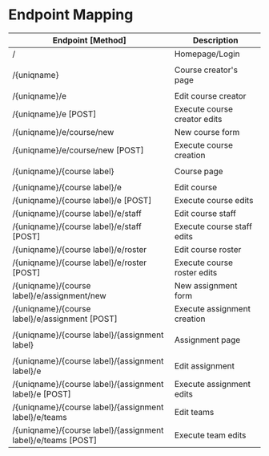 # Endpoint Mapping

Endpoint [Method]                                            | Description
-------------------------------------------------------------|------------
/                                                            | Homepage/Login
                                                             | 
/{uniqname}                                                  | Course creator's page
                                                             | 
/{uniqname}/e                                                | Edit course creator
/{uniqname}/e [POST]                                         | Execute course creator edits
/{uniqname}/e/course/new                                     | New course form
/{uniqname}/e/course/new [POST]                              | Execute course creation
                                                             | 
/{uniqname}/{course label}                                   | Course page
                                                             | 
/{uniqname}/{course label}/e                                 | Edit course
/{uniqname}/{course label}/e [POST]                          | Execute course edits
/{uniqname}/{course label}/e/staff                           | Edit course staff
/{uniqname}/{course label}/e/staff [POST]                    | Execute course staff edits
/{uniqname}/{course label}/e/roster                          | Edit course roster
/{uniqname}/{course label}/e/roster [POST]                   | Execute course roster edits
/{uniqname}/{course label}/e/assignment/new                  | New assignment form
/{uniqname}/{course label}/e/assignment [POST]               | Execute assignment creation
                                                             | 
/{uniqname}/{course label}/{assignment label}                | Assignment page
                                                             | 
/{uniqname}/{course label}/{assignment label}/e              | Edit assignment
/{uniqname}/{course label}/{assignment label}/e [POST]       | Execute assignment edits
/{uniqname}/{course label}/{assignment label}/e/teams        | Edit teams
/{uniqname}/{course label}/{assignment label}/e/teams [POST] | Execute team edits
